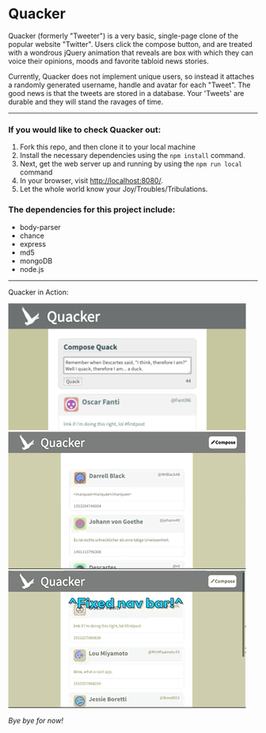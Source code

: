 # Quacker

Quacker (formerly "Tweeter") is a very basic, single-page clone of the popular website "Twitter". Users click the compose button, and are treated with a wondrous jQuery animation that reveals are box with which they can voice their opinions, moods and favorite tabloid news stories.

Currently, Quacker does not implement unique users, so instead it attaches a randomly generated username, handle and avatar for each "Tweet". The good news is that the tweets are stored in a database. Your 'Tweets' are durable and they will stand the ravages of time.

---

### If you would like to check Quacker out:

1. Fork this repo, and then clone it to your local machine
2. Install the necessary dependencies using the `npm install` command.
3. Next, get the web server up and running by using the `npm run local` command
3. In your browser, visit <http://localhost:8080/>.
4. Let the whole world know your Joy/Troubles/Tribulations.

### The dependencies for this project include:

* body-parser
* chance
* express
* md5
* mongoDB
* node.js

---
Quacker in Action:

!["Tweet your thoughts!"](/public/images/tweet.png)
!["Counter and Errors!"](/public/images/countererror.gif)
!["Fixed Navbar!"](/public/images/navbar.gif)


*Bye bye for now!*


